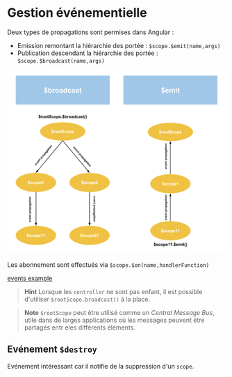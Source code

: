 # Gestion événementielle

Deux types de propagations sont permises dans Angular :
- Emission remontant la hiérarchie des portée : `$scope.$emit(name,args)`
- Publication descendant la hiérarchie des portée : `$scope.$broadcast(name,args)`
 
![events](../images/events.png)

Les abonnement sont effectués via `$scope.$on(name,handlerFunction)`

[events example](http://jsbin.com/vurahi/edit?html,js,output)

> **Hint** Lorsque les `controller` ne sont pas enfant, il est possible d'utiliser `$rootScope.broadcast()` à la place.

<!-- Blockquote force -->

> **Note** `$rootScope` peut être utilisé comme un _Central Message Bus_, utile dans de larges applications où les messages peuvent être partagés entr eles différents éléments.  

## Evénement `$destroy`
 
Evénement intéressant car il notifie de la suppression d'un `scope`. 

